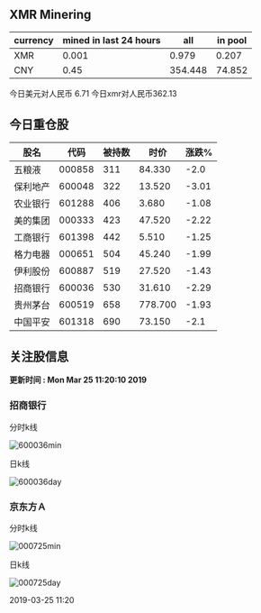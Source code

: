 ## XMR Minering

|currency|mined in last 24 hours|all|in pool|
|---|---|---|---|
|XMR|0.001|0.979|0.207|
|CNY|0.45|354.448|74.852|

今日美元对人民币 6.71	今日xmr对人民币362.13


## 今日重仓股 

|股名|代码|被持数|时价|涨跌%|
|---|---|---|---|---|
|五粮液|000858|311|84.330|-2.0|
|保利地产|600048|322|13.520|-3.01|
|农业银行|601288|406|3.680|-1.08|
|美的集团|000333|423|47.520|-2.22|
|工商银行|601398|442|5.510|-1.25|
|格力电器|000651|504|45.240|-1.99|
|伊利股份|600887|519|27.520|-1.43|
|招商银行|600036|530|31.610|-2.29|
|贵州茅台|600519|658|778.700|-1.93|
|中国平安|601318|690|73.150|-2.1|

## 关注股信息
**更新时间 : Mon Mar 25 11:20:10 2019**
### 招商银行 
分时k线

![600036min](http://image.sinajs.cn/newchart/min/n/sh600036.gif)

日k线

![600036day](http://image.sinajs.cn/newchart/daily/n/sh600036.gif)

### 京东方Ａ 
分时k线

![000725min](http://image.sinajs.cn/newchart/min/n/sz000725.gif)

日k线

![000725day](http://image.sinajs.cn/newchart/daily/n/sz000725.gif)

2019-03-25 11:20